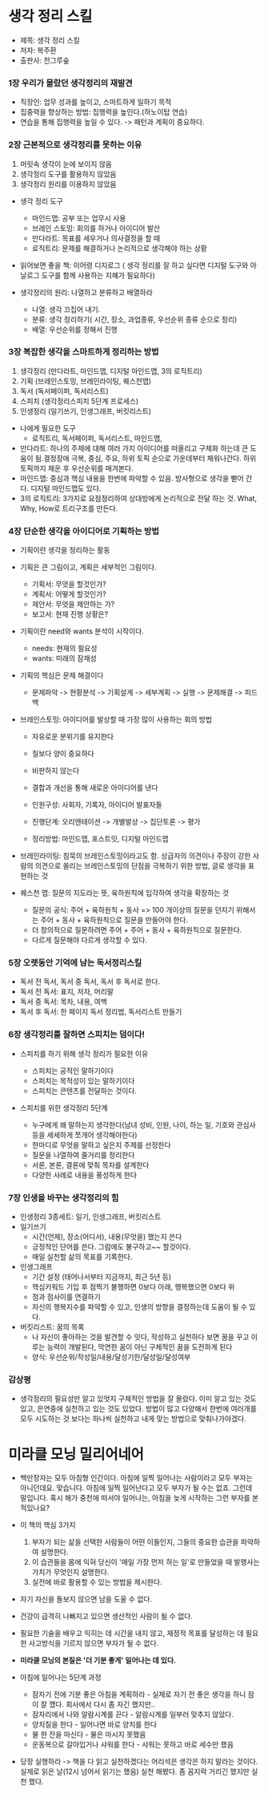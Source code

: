 # 생각 정리 스킬

* 제목: 생각 정리 스킬
* 저자: 복주환
* 출판사: 천그루숲

### 1장 우리가 몰랐던 생각정리의 재발견
  * 직장인: 업무 성과를 높이고, 스마트하게 일하기 목적
  * 집중력을 향상하는 방법: 집행력을 높인다.(하노이탑 연습)
  * 연습을 통해 집행력을 높일 수 있다. -> 패턴과 계획이 중요하다.

### 2장 근본적으로 생각정리를 못하는 이유
1. 머릿속 생각이 눈에 보이지 않음
1. 생각정리 도구를 활용하지 않았음
1. 생각정리 원리를 이용하지 않았음

  * 생각 정리 도구
    * 마인드맵: 공부 또는 업무시 사용
    * 브레인 스토밍: 회의를 하거나 아이디어 발산
    * 만다라트: 목표를 세우거나 의사결정을 할 때
    * 로직트리: 문제를 해결하거나 논리적으로 생각해야 하는 상황
    
  * 읽어보면 좋을 책: 이어령 디지로그 ( 생각 정리를 잘 하고 싶다면 디지털 도구와 아날로그 도구를 함께 사용하는 지혜가 필요하다)
  * 생각정리의 원리: 나열하고 분류하고 배열하라
    * 나열: 생각 끄집어 내기.
    * 분류: 생각 정리하기( 시간, 장소, 과업종류, 우선순위 종류 순으로 정리)
    * 배열: 우선순위를 정해서 진행
    
 ### 3장 복잡한 생각을 스마트하게 정리하는 방법
   1. 생각정리 (만다라트, 마인드맵, 디지털 마인드맵, 3의 로직트리)
   1. 기획 (브레인스토밍, 브레인라이팅, 퀘스천맵)
   1. 독서 (독서페이퍼, 독서리스트)
   1. 스피치 (생각정리스피치 5단계 프로세스)
   1. 인생정리 (일기쓰기, 인생그래프, 버킷리스트)
   
   * 나에게 필요한 도구
     * 로직트리, 독서페이퍼, 독서리스트, 마인드맵, 
  * 만다라트: 하나의 주제에 대해 여러 가지 아이디어를 떠올리고 구체화 하는데 큰 도움이 됨.결정장애 극복, 중심, 주요, 하위 토픽 순으로 가운데부터 채워나간다. 하위 토픽까지 채운 후 우선순위를 매겨본다.
  * 마인드맵: 중심과 핵심 내용을 한번에 파악할 수 있음. 방사형으로 생각을 뻗어 간다. 디지털 마인드맵도 있다.
  * 3의 로직트리: 3가지로 요점정리하여 상대방에게 논리적으로 전달 하는 것. What, Why, How로 트리구조를 만든다.
  
  ### 4장 단순한 생각을 아이디어로 기획하는 방법
  
  * 기획이란 생각을 정리하는 활동
  * 기획은 큰 그림이고, 계획은 세부적인 그림이다.
    * 기획서: 무엇을 할것인가?
    * 계획서: 어떻게 할것인가?
    * 제안서: 무엇을 제안하는 가?
    * 보고서: 현재 진행 상황은?
    
  * 기획이란 need와 wants 분석이 시작이다. 
    * needs: 현재의 필요성
    * wants: 미래의 잠재성
    
  * 기획의 핵심은 문제 해결이다
    * 문제파악 -> 현황분석 -> 기획설계 -> 세부계획 -> 실행 -> 문제해결 -> 피드백
    
  * 브레인스토밍: 아이디어를 발상할 때 가장 많이 사용하는 회의 방법
    * 자유로운 분위기를 유지한다
    * 질보다 양이 중요하다
    * 비판하지 않는다
    * 결합과 개선을 통해 새로운 아이디어를 낸다
    
    * 인원구성: 사회자, 기록자, 아이디어 발표자들
    * 진행단계: 오리엔테이션 -> 개별발상 -> 집단토론 -> 평가
    * 정리방법: 마인드맵, 포스트잇, 디지털 마인드맵
    
  * 브레인라이팅: 침묵의 브레인스토밍이라고도 함. 상급자의 의견이나 주장이 강한 사람의 의견으로 쏠리는 브레인스토밍의 단점을 극복하기 위한 방법, 글로 생각을 표현하는 것
  * 퀘스천 맵: 질문의 지도라는 뜻, 육하원칙에 입각하여 생각을 확장하는 것
    * 질문의 공식: 주어 + 육하원칙 + 동사 => 100 개이상의 질문을 던지기 위해서는 주어 + 동사 + 육하원칙으로 질문을 만들어야 한다.
    * 더 창의적으로 질문하려면 주어 + 주어 + 동사 + 육하원칙으로 질문한다.
    * 다르게 질문해야 다르게 생각할 수 있다.
    
### 5장 오랫동안 기억에 남는 독서정리스킬
  * 독서 전 독서, 독서 중 독서, 독서 후 독서로 한다.
  * 독서 전 독서: 표지, 저자, 머리말
  * 독서 중 독서: 목차, 내용, 여백
  * 독서 후 독서: 한 페이지 독서 정리법, 독서리스트 만들기
  
### 6장 생각정리를 잘하면 스피치는 덤이다!
  * 스피치를 하기 위해 생각 정리가 필요한 이유
    * 스피치는 공적인 말하기이다
    * 스피치는 목적성이 있는 말하기이다
    * 스피치는 콘텐츠를 전달하는 것이다.
  
  * 스피치를 위한 생각정리 5단계
    * 누구에게 왜 말하는지 생각한다(남녀 성비, 인원, 나이, 하는 일, 기호와 관심사 등을 세세하게 쪼개어 생각해야한다)
    * 한마디로 무엇을 말하고 싶은지 주제를 선정한다
    * 질문을 나열하여 줄거리를 정리한다
    * 서론, 본론, 결론에 맞춰 목차를 설계한다
    * 다양한 사례로 내용을 풍성하게 한다
    
### 7장 인생을 바꾸는 생각정리의 힘
  * 인생정리 3종세트: 일기, 인생그래프, 버킷리스트
  * 일기쓰기
    * 시간(언제), 장소(어디서), 내용(무엇을) 했는지 쓴다
    * 긍정적인 단어를 쓴다. 그럼에도 불구하고~~ 할것이다.
    * 매일 실천할 삶의 목표를 기록한다.
  * 인생그래프
    * 기간 설정 (태어나서부터 지금까지, 최근 5년 등)
    * 핵심키워드 기입 후 점찍기 불행하면 0보다 아래, 행복했으면 0보다 위
    * 점과 점사이를 연결하기
    * 자신의 행복지수를 파악할 수 있고, 인생의 방향을 결정하는데 도움이 될 수 있다.
  * 버킷리스트: 꿈의 목록
    * 나 자신이 좋아하는 것을 발견할 수 잇다, 작성하고 실천하다 보면 꿈을 꾸고 이루는 능력이 개발된다, 막연한 꿈이 아닌 구체적인 꿈을 도전하게 된다
    * 양식: 우선순위/작성일/내용/달성기한/달성일/달성여부
    
### 감상평
  * 생각정리의 필요성만 알고 있엇지 구체적인 방법을 잘 몰랐다. 이미 알고 있는 것도 있고, 은연중에 실천하고 있는 것도 있었다. 방법이 많고 다양해서 한번에 여러개를 모두 시도하는 것 보다는 하나씩 실천하고 내게 맞는 방법으로 맞춰나가야겠다.
    
    
# 미라클 모닝 밀리어네어

* 백만장자는 모두 아침형 인간이다. 아침에 일찍 일어나는 사람이라고 모두 부자는 아니던데요. 맞습니다. 아침에 일찍 일어난다고 모두 부자가 될 수는 없죠. 그런데 말입니다. 혹시 해가 중천에 떠서야 일어나는, 아침을 늦게 시작하는 그런 부자를 본 적있나요?

* 이 책의 핵심 3가지
  1. 부자가 되는 삶을 선택한 사람들이 어떤 이들인지, 그들의 중요한 습관을 파악하여 설명한다.
  1. 이 습관들을 몸에 익혀 당신이 '매일 가장 먼저 하는 일'로 만들었을 때 발행사는 가치가 무엇인지 설명한다.
  1. 실전에 바로 활용할 수 있는 방법을 제시한다.
  
* 자기 자신을 돌보지 않으면 남을 도울 수 없다.
* 건강이 급격히 나빠지고 있으면 생산적인 사람이 될 수 없다.
* 필요한 기술을 배우고 익히는 데 시간을 내지 않고, 재정적 목표를 달성하는 데 필요한 사고방식을 기르지 않으면 부자가 될 수 없다.

* **미라클 모닝의 본질은 '더 기분 좋게' 일어나는 데 있다.**

* 아침에 일어나는 5단계 과정
  * 잠자기 전에 기분 좋은 아침을 계획하라 - 실제로 자기 전 좋은 생각을 하니 잠이 잘 깼다. 회사에서 다시 좀 자긴 했지만..
  * 잠자리에서 나와 알람시계를 끈다 - 알람시계를 일부러 맞추지 않았다.
  * 양치질을 한다 - 일어나면 바로 양치를 한다
  * 물 한 잔을 마신다 - 물은 마시지 못했음
  * 운동복으로 갈아입거나 샤워를 한다 - 샤워는 못하고 바로 세수만 했음
  
* 당장 실행하라 -> 책을 다 읽고 실천하겠다는 어리석은 생각은 하지 말라는 것이다. 실제로 읽은 날(12시 넘어서 읽기는 했음) 실천 해봤다. 좀 꼼지락 거리긴 했지만 실천 했다.

    
